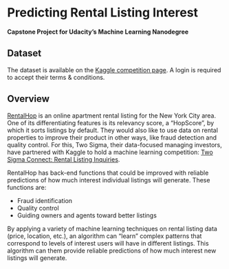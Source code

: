 # Predicting Rental Listing Interest
__Capstone Project for Udacity’s Machine Learning Nanodegree__

## Dataset
The dataset is available on the [Kaggle competition page][0]. A login is required to accept their terms & conditions.

## Overview
[RentalHop][1] is an online apartment rental listing for the New York City area. One of its differentiating features is its relevancy score, a “HopScore”, by which it sorts listings by default. They would also like to use data on rental properties to improve their product in other ways, like fraud detection and quality control. For this, Two Sigma, their data-focused managing investors, have partnered with Kaggle to hold a machine learning competition: [Two Sigma Connect: Rental Listing Inquiries][2].

RentalHop has back-end functions that could be improved with reliable predictions of how much interest individual listings will generate. These functions are:
- Fraud identification
- Quality control
- Guiding owners and agents toward better listings

By applying a variety of machine learning techniques on rental listing data (price, location, etc.), an algorithm can “learn” complex patterns that correspond to levels of interest users will have in different listings. This algorithm can them provide reliable predictions of how much interest new listings will generate.

[0]:https://www.kaggle.com/c/two-sigma-connect-rental-listing-inquiries/data
[1]:https://www.renthop.com/
[2]:https://www.kaggle.com/c/two-sigma-connect-rental-listing-inquiries
